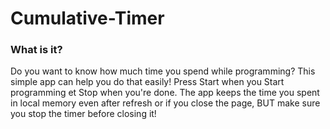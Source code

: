 # Cumulative-Timer

### **What is it?**

Do you want to know how much time you spend while programming?
This simple app can help you do that easily!
Press Start when you Start programming et Stop when you're done.
The app keeps the time you spent in local memory even after refresh or if you close the page, BUT make sure you stop the timer before closing it!
